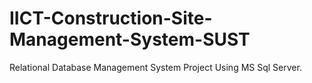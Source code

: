# IICT-Construction-Site-Management-System-SUST
Relational Database Management System Project Using MS Sql Server. 



